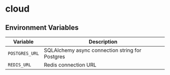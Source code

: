 # cloud

## Environment Variables

| Variable | Description |
|----------|-------------|
| `POSTGRES_URL` | SQLAlchemy async connection string for Postgres |
| `REDIS_URL` | Redis connection URL |
